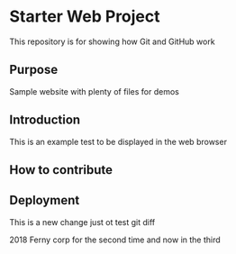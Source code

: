 # Starter Web Project

This repository is for showing how Git and GitHub work

## Purpose

Sample website with plenty of files for demos

## Introduction
This is an example test 
to be displayed in the web browser


## How to contribute

## Deployment

This is a new change just ot test git diff


2018 Ferny corp for the second time and now in the third